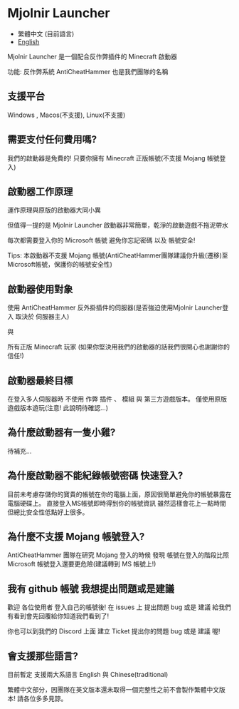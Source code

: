# Mjolnir Launcher

- 繁體中文 (目前語言)
- [English](https://github.com/AntiCheatHammer/MjolnirLauncher/blob/main/README-eng.md)

Mjolnir Launcher 是一個配合反作弊插件的 Minecraft 啟動器

功能: 反作弊系統 AntiCheatHammer 也是我們團隊的名稱

## 支援平台

Windows , Macos(不支援), Linux(不支援)

## 需要支付任何費用嗎?

我們的啟動器是免費的! 只要你擁有 Minecraft 正版帳號(不支援 Mojang 帳號登入)

## 啟動器工作原理

運作原理與原版的啟動器大同小異

但值得一提的是 Mjolnir Launcher 啟動器非常簡單，乾淨的啟動遊戲不拖泥帶水

每次都需要登入你的 Microsoft 帳號 避免你忘記密碼 以及 帳號安全!

Tips: 本啟動器不支援 Mojang 帳號(AntiCheatHammer團隊建議你升級(遷移)至Microsoft帳號，保護你的帳號安全性)

## 啟動器使用對象

使用 AntiCheatHammer 反外掛插件的伺服器(是否強迫使用Mjolnir Launcher登入 取決於 伺服器主人)

與

所有正版 Minecraft 玩家 (如果你堅決用我們的啟動器的話我們很開心也謝謝你的信任!)

## 啟動器最終目標

在登入多人伺服器時 不使用 作弊 插件 、 模組 與 第三方遊戲版本。 僅使用原版遊戲版本遊玩(注意! 此說明待確認...)

## 為什麼啟動器有一隻小雞?

待補充...

## 為什麼啟動器不能紀錄帳號密碼 快速登入?

目前未考慮存儲你的寶貴的帳號在你的電腦上面，原因很簡單避免你的帳號暴露在電腦硬碟上。 直接登入MS帳號即時得到你的帳號資訊 雖然這樣會花上一點時間但總比安全性低點好上很多。

## 為什麼不支援 Mojang 帳號登入?

AntiCheatHammer 團隊在研究 Mojang 登入的時候 發現 帳號在登入的階段比照 Microsoft 帳號登入還要更危險(建議轉到 MS 帳號上!)

## 我有 github 帳號 我想提出問題或是建議

歡迎 各位使用者 登入自己的帳號後! 在 issues 上 提出問題 bug 或是 建議 給我們 有看到會先回覆給你知道我們看到了!

你也可以到我們的 Discord 上面 建立 Ticket 提出你的問題 bug 或是 建議 喔!

## 會支援那些語言?

目前暫定 支援兩大系語言 English 與 Chinese(traditional)

繁體中文部分，因團隊在英文版本還未取得一個完整性之前不會製作繁體中文版本! 請各位多多見諒。
